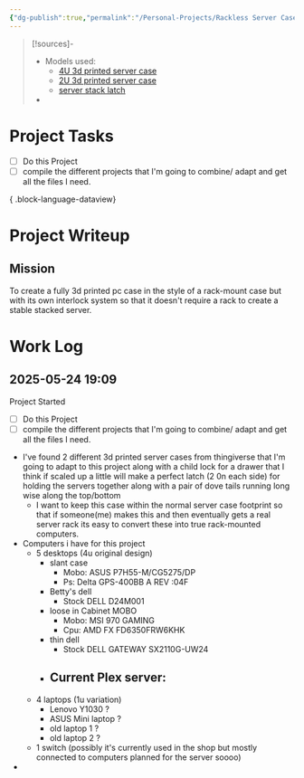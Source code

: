 ```yaml
---
{"dg-publish":true,"permalink":"/Personal-Projects/Rackless Server Case/","tags":["p_project"]}
---
```


>[!sources]- 
>- Models used:
>	- [4U 3d printed server case](https://www.thingiverse.com/thing:6969423)
>	- [2U 3d printed server case](https://www.thingiverse.com/thing:5557203)
>	- [server stack latch](https://www.printables.com/model/498400-drawer-safety-lock-child-protection) 
>-  

# Project Tasks
- [ ] Do this Project
- [ ] compile the different projects that I'm going to combine/ adapt and get all the files I need.

{ .block-language-dataview}

# Project Writeup 

## Mission
To create a fully 3d printed pc case in the style of a rack-mount case but with its own interlock system so that it doesn't require a rack to create a stable stacked server. 



# Work Log 

## 2025-05-24 19:09
Project Started 
- [ ] Do this Project
- [ ] compile the different projects that I'm going to combine/ adapt and get all the files I need.
-  I've found 2 different 3d printed server cases from thingiverse that I'm going to adapt to this project along with a child lock for a drawer that I think if scaled up a little will make a perfect latch (2 0n each side) for holding the servers together along with a pair of dove tails running long wise along the top/bottom
	- I want to keep this case within the normal server case footprint so that if someone(me) makes this and then eventually gets a real server rack its easy to convert these into true rack-mounted computers.
- Computers i have for this project 
	- 5 desktops (4u original design)
		- slant case
			- Mobo: ASUS P7H55-M/CG5275/DP 
			- Ps: Delta GPS-400BB A REV :04F 
		- Betty's dell 
			- Stock DELL D24M001
		- loose in Cabinet MOBO 
			- Mobo: MSI 970 GAMING 
			- Cpu: AMD FX FD6350FRW6KHK
		- thin dell 
			- Stock DELL GATEWAY SX2110G-UW24
		- Current Plex server: 
			- 
	- 4 laptops (1u variation)
		- Lenovo Y1030 ?
		- ASUS Mini laptop ?
		- old laptop 1 ?
		- old laptop 2 ?
	- 1 switch (possibly it's currently used in the shop but mostly connected to computers planned for the server soooo)
- 
